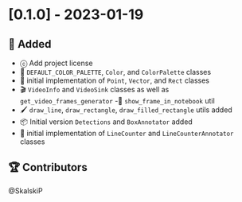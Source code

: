 # [0.1.0] - 2023-01-19

## 🚀 Added

- ⓒ Add project license
- 🎨 `DEFAULT_COLOR_PALETTE`, `Color`, and `ColorPalette` classes
- 📐 initial implementation of `Point`, `Vector`, and `Rect` classes
- 🎬 `VideoInfo` and `VideoSink` classes as well as `get_video_frames_generator`
-📓 `show_frame_in_notebook` util
- 🖌️ `draw_line`, `draw_rectangle`, `draw_filled_rectangle` utils added
- 📦 Initial version `Detections` and `BoxAnnotator` added
- 🧮 initial implementation of `LineCounter` and `LineCounterAnnotator` classes

## 🏆 Contributors

@SkalskiP